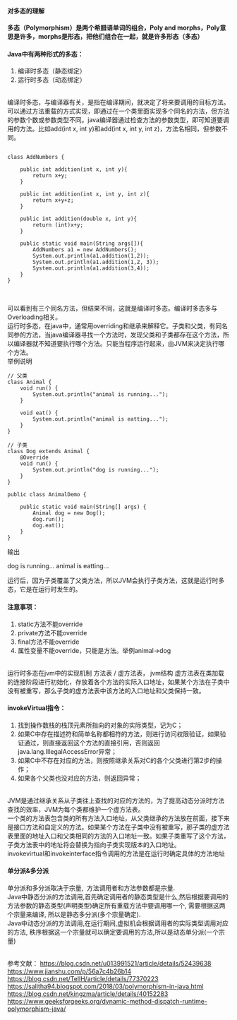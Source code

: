 

#### 对多态的理解
 

**多态（Polymorphism）是两个希腊语单词的组合，Poly and morphs，Poly意思是许多，morphs是形态，把他们组合在一起，就是许多形态（多态）**

#### Java中有两种形式的多态：
1. 编译时多态（静态绑定）
2. 运行时多态（动态绑定）

<br />
编译时多态，与编译器有关，是指在编译期间，就决定了将来要调用的目标方法。可以通过方法重载的方式实现，即通过在一个类里面实现多个同名的方法，但方法的参数个数或参数类型不同。java编译器通过检查方法的参数类型，即可知道要调用的方法。比如add(int x, int y)和add(int x, int y, int z)，方法名相同，但参数不同。

```

class AddNumbers {

    public int addition(int x, int y){
        return x+y;
    }
    
    public int addition(int x, int y, int z){
        return x+y+z;
    }
    
    public int addition(double x, int y){
        return (int)x+y;    
    }
    
    public static void main(String args[]){
        AddNumbers a1 = new AddNumbers();
        System.out.println(a1.addition(1,2));
        System.out.println(a1.addition(1,2, 3));
        System.out.println(a1.addition(3,4));
    }
}
 
```

<br />
可以看到有三个同名方法，但结果不同，这就是编译时多态。编译时多态多与Overloading相关。

<br />
运行时多态，在java中，通常用overriding和继承来解释它。子类和父类，有同名同参的方法，当java编译器寻找一个方法时，发现父类和子类都存在这个方法，所以编译器就不知道要执行哪个方法。只能当程序运行起来，由JVM来决定执行哪个方法。

<br />
举例说明

```
// 父类
class Animal {
	void run() {
		System.out.println("animal is running...");
	}

	void eat() {
		System.out.println("animal is eatting...");
	}
}

// 子类
class Dog extends Animal {
	@Override
	void run() {
		System.out.println("dog is running...");
	}
}

public class AnimalDemo {

	public static void main(String[] args) {
		Animal dog = new Dog();
		dog.run();
		dog.eat();
	}
}

```

输出

dog is running...
animal is eatting...

运行后，因为子类覆盖了父类方法，所以JVM会执行子类方法，这就是运行时多态，它是在运行时发生的。
<br />
#### 注意事项：
1. static方法不能override
2. private方法不能override
3. final方法不能override
4. 属性变量不能override，只能是方法。举例animal->dog

<br />
运行时多态在jvm中的实现机制
方法表 / 虚方法表，
jvm结构
虚方法表在类加载的连接阶段进行初始化，存放着各个方法的实际入口地址，如果某个方法在子类中没有被重写，那么子类的虚方法表中该方法的入口地址和父类保持一致。

#### invokeVirtual指令：
1. 找到操作数栈的栈顶元素所指向的对象的实际类型，记为C；
2. 如果C中存在描述符和简单名称都相符的方法，则进行访问权限验证，如果验证通过，则直接返回这个方法的直接引用，否则返回java.lang.IllegalAccessError异常；
3. 如果C中不存在对应的方法，则按照继承关系对C的各个父类进行第2步的操作；
4. 如果各个父类也没对应的方法，则返回异常；
<br />
JVM是通过继承关系从子类往上查找的对应的方法的，为了提高动态分派时方法查找的效率，JVM为每个类都维护一个虚方法表。
<br />
一个类的方法表包含类的所有方法入口地址，从父类继承的方法放在前面，接下来是接口方法和自定义的方法。如果某个方法在子类中没有被重写，那子类的虚方法表里面的地址入口和父类相同的方法的入口地址一致。如果子类重写了这个方法，子类方法表中的地址将会替换为指向子类实现版本的入口地址。
<br />
invokevirtual和invokeinterface指令调用的方法是在运行时确定具体的方法地址


#### 单分派&多分派
单分派和多分派取决于宗量,  方法调用者和方法参数都是宗量.
<br />
Java中静态分派的方法调用,首先确定调用者的静态类型是什么,然后根据要调用的方法参数的静态类型(声明类型)确定所有重载方法中要调用哪一个, 需要根据这两个宗量来编译, 所以是静态多分派(多个宗量确定). <br/>
Java中动态分派的方法调用,在运行期间,虚拟机会根据调用者的实际类型调用对应的方法, 秩序根据这一个宗量就可以确定要调用的方法,所以是动态单分派(一个宗量)
  
<br />
<br />

参考文献：
https://blog.csdn.net/u013991521/article/details/52439638
https://www.jianshu.com/p/56a7c4b26b14
https://blog.csdn.net/TellH/article/details/77370223
https://salitha94.blogspot.com/2018/03/polymorphism-in-java.html
https://blog.csdn.net/kingzma/article/details/40152283
https://www.geeksforgeeks.org/dynamic-method-dispatch-runtime-polymorphism-java/
 




